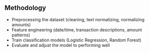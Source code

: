 ## Methodology

- Preprocessing the dataset (cleaning, text normalizing, normalizing amounts)
- Feature engineering (date/time, transaction descriptions, amount patterns)
- Train classification models (Logistic Regression, Random Forest)
- Evaluate and adjust the model to performing well

